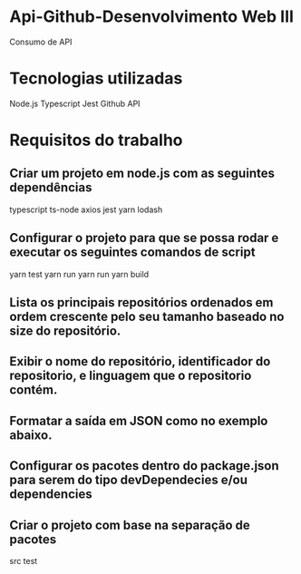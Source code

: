 # Api-Github-Desenvolvimento Web III
Consumo de API

# Tecnologias utilizadas
Node.js
Typescript
Jest
Github API

# Requisitos do trabalho

## Criar um projeto em node.js com as seguintes dependências

typescript
ts-node
axios
jest
yarn
lodash

## Configurar o projeto para que se possa rodar e executar os seguintes comandos de script

yarn test
yarn run
yarn run <repo-name>
yarn build
  
## Lista os principais repositórios ordenados em ordem crescente pelo seu tamanho baseado no size do repositório.

## Exibir o nome do repositório, identificador do repositorio, e linguagem que o repositorio contém.

## Formatar a saída em JSON como no exemplo abaixo.

## Configurar os pacotes dentro do package.json para serem do tipo devDependecies e/ou dependencies 


## Criar o projeto com base na separação de pacotes

src
test


